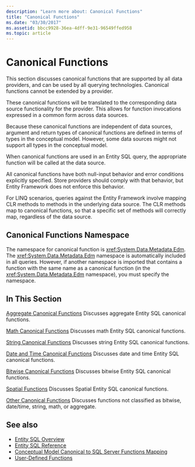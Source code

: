 ```yaml
---
description: "Learn more about: Canonical Functions"
title: "Canonical Functions"
ms.date: "03/30/2017"
ms.assetid: bbcc9928-36ea-4dff-9e31-96549ffed958
ms.topic: article
---
```

# Canonical Functions

This section discusses canonical functions that are supported by all data providers, and can be used by all querying technologies. Canonical functions cannot be extended by a provider.

 These canonical functions will be translated to the corresponding data source functionality for the provider. This allows for function invocations expressed in a common form across data sources.

 Because these canonical functions are independent of data sources, argument and return types of canonical functions are defined in terms of types in the conceptual model. However, some data sources might not support all types in the conceptual model.

 When canonical functions are used in an Entity SQL query, the appropriate function will be called at the data source.

 All canonical functions have both null-input behavior and error conditions explicitly specified. Store providers should comply with that behavior, but Entity Framework does not enforce this behavior.

 For LINQ scenarios, queries against the Entity Framework involve mapping CLR methods to methods in the underlying data source. The CLR methods map to canonical functions, so that a specific set of methods will correctly map, regardless of the data source.

## Canonical Functions Namespace

 The namespace for canonical function is <xref:System.Data.Metadata.Edm>. The <xref:System.Data.Metadata.Edm> namespace is automatically included in all queries. However, if another namespace is imported that contains a function with the same name as a canonical function (in the <xref:System.Data.Metadata.Edm> namespace), you must specify the namespace.

## In This Section

 [Aggregate Canonical Functions](aggregate-canonical-functions.md)
 Discusses aggregate Entity SQL canonical functions.

 [Math Canonical Functions](math-canonical-functions.md)
 Discusses math Entity SQL canonical functions.

 [String Canonical Functions](string-canonical-functions.md)
 Discusses string Entity SQL canonical functions.

 [Date and Time Canonical Functions](date-and-time-canonical-functions.md)
 Discusses date and time Entity SQL canonical functions.

 [Bitwise Canonical Functions](bitwise-canonical-functions.md)
 Discusses bitwise Entity SQL canonical functions.

 [Spatial Functions](spatial-functions.md)
 Discusses Spatial Entity SQL canonical functions.

 [Other Canonical Functions](other-canonical-functions.md)
 Discusses functions not classified as bitwise, date/time, string, math, or aggregate.

## See also

- [Entity SQL Overview](entity-sql-overview.md)
- [Entity SQL Reference](entity-sql-reference.md)
- [Conceptual Model Canonical to SQL Server Functions Mapping](../conceptual-model-canonical-to-sql-server-functions-mapping.md)
- [User-Defined Functions](user-defined-functions-entity-sql.md)

